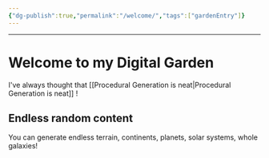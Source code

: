 ```yaml
---
{"dg-publish":true,"permalink":"/welcome/","tags":["gardenEntry"]}
---
```



---
# Welcome to my Digital Garden

I've always thought that [[Procedural Generation is neat\|Procedural Generation is neat]] !

## Endless random content

You can generate endless terrain, continents, planets, solar systems, whole galaxies!